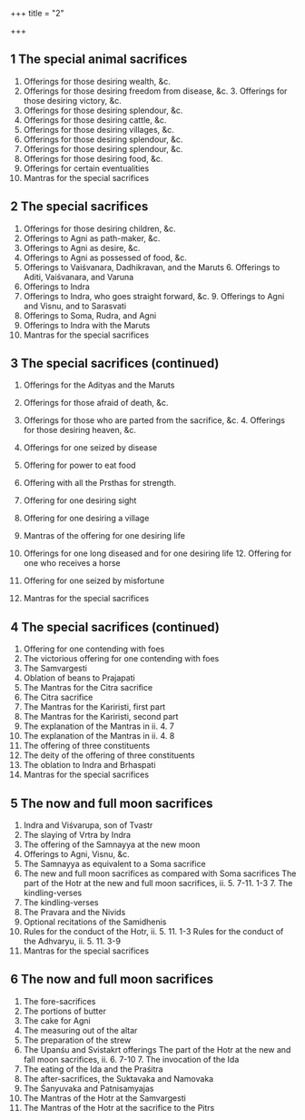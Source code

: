 +++
title = "2"

+++
## 1 The special animal sacrifices
1. Offerings for those desiring wealth, &c.
2. Offerings for those desiring freedom from disease, &c. 3. Offerings for those desiring victory, &c.
4. Offerings for those desiring splendour, &c.
5. Offerings for those desiring cattle, &c.
6. Offerings for those desiring villages, &c.
7. Offerings for those desiring splendour, &c.
8. Offerings for those desiring splendour, &c.
9. Offerings for those desiring food, &c.
10. Offerings for certain eventualities
11. Mantras for the special sacrifices
## 2 The special sacrifices
1. Offerings for those desiring children, &c.
2. Offerings to Agni as path-maker, &c.
3. Offerings to Agni as desire, &c.
4. Offerings to Agni as possessed of food, &c.
5. Offerings to Vaiśvanara, Dadhikravan, and the Maruts 6. Offerings to Aditi, Vaiśvanara, and Varuna
7. Offerings to Indra
8. Offerings to Indra, who goes straight forward, &c. 9. Offerings to Agni and Visnu, and to Sarasvati
10. Offerings to Soma, Rudra, and Agni
11. Offerings to Indra with the Maruts
12. Mantras for the special sacrifices
## 3 The special sacrifices (continued)
1. Offerings for the Adityas and the Maruts
2. Offerings for those afraid of death, &c.
3. Offerings for those who are parted from the sacrifice, &c. 4. Offerings for those desiring heaven, &c.
5. Offerings for one seized by disease
6. Offering for power to eat food
7. Offering with all the Prsthas for strength.
8. Offering for one desiring sight
9. Offering for one desiring a village
10. Mantras of the offering for one desiring life
11. Offerings for one long diseased and for one desiring life 12. Offering for one who receives a horse

13. Offering for one seized by misfortune
14. Mantras for the special sacrifices
## 4 The special sacrifices (continued)
1. Offering for one contending with foes
2. The victorious offering for one contending with foes
3. The Samvargesti
4. Oblation of beans to Prajapati
5. The Mantras for the Citra sacrifice
6. The Citra sacrifice
7. The Mantras for the Kariristi, first part
8. The Mantras for the Kariristi, second part
9. The explanation of the Mantras in ii. 4. 7
10. The explanation of the Mantras in ii. 4. 8
11. The offering of three constituents
12. The deity of the offering of three constituents
13. The oblation to Indra and Brhaspati
14. Mantras for the special sacrifices
## 5 The now and full moon sacrifices
1. Indra and Viśvarupa, son of Tvastr
2. The slaying of Vrtra by Indra
3. The offering of the Samnayya at the new moon
4. Offerings to Agni, Visnu, &c.
5. The Samnayya as equivalent to a Soma sacrifice
6. The new and full moon sacrifices as compared with Soma sacrifices The part of the Hotr at the new and full moon sacrifices, ii. 5. 7-11. 1-3 7. The kindling-verses
8. The kindling-verses
9. The Pravara and the Nivids
10. Optional recitations of the Samidhenis
11. Rules for the conduct of the Hotr, ii. 5. 11. 1-3
    Rules for the conduct of the Adhvaryu, ii. 5. 11. 3-9
12. Mantras for the special sacrifices
## 6 The now and full moon sacrifices
1. The fore-sacrifices
2. The portions of butter
3. The cake for Agni
4. The measuring out of the altar
5. The preparation of the strew
6. The Upanśu and Svistakrt offerings
   The part of the Hotr at the new and fall moon sacrifices, ii. 6. 7-10 7. The invocation of the Ida
8. The eating of the Ida and the Praśitra
9. The after-sacrifices, the Suktavaka and Namovaka
10. The Śanyuvaka and Patnisamyajas
11. The Mantras of the Hotr at the Samvargesti
12. The Mantras of the Hotr at the sacrifice to the Pitrs